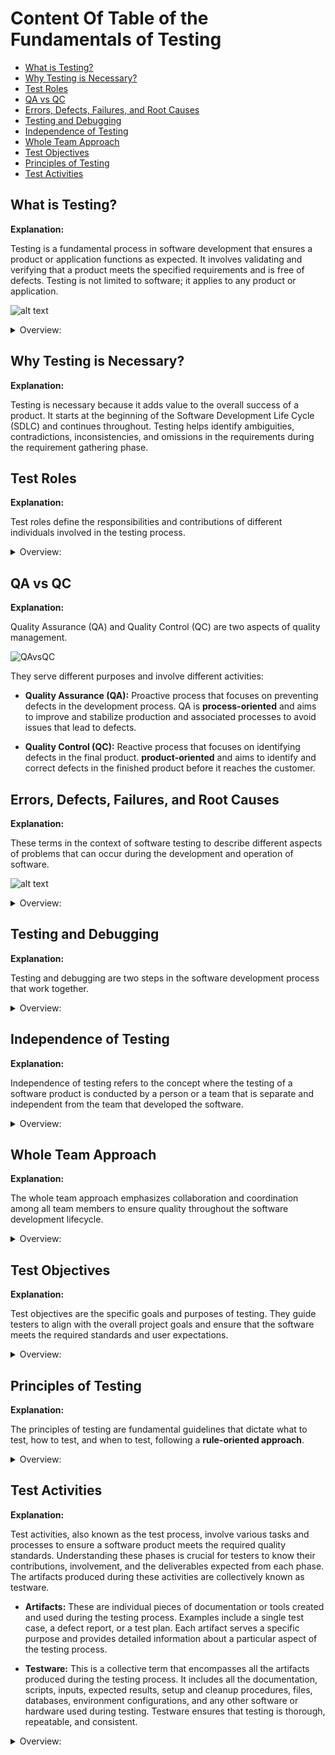 <!-- markdownlint-disable MD033 -->
# Content Of Table of the Fundamentals of Testing

- [What is Testing?](#what-is-testing)
- [Why Testing is Necessary?](#why-testing-is-necessary)
- [Test Roles](#test-roles)
- [QA vs QC](#qa-vs-qc)
- [Errors, Defects, Failures, and Root Causes](#errors-defects-failures-and-root-causes)
- [Testing and Debugging](#testing-and-debugging)
- [Independence of Testing](#independence-of-testing)
- [Whole Team Approach](#whole-team-approach)
- [Test Objectives](#test-objectives)
- [Principles of Testing](#principles-of-testing)
- [Test Activities](#test-activities)

## What is Testing?

**Explanation:**

Testing is a fundamental process in software development that ensures a product or application functions as expected. It involves validating and verifying that a product meets the specified requirements and is free of defects. Testing is not limited to software; it applies to any product or application.

![alt text](./assets/images/whatcanwetest.png)

<details>
    <summary>Overview:</summary>

1. **Historical Context:** Initially, developers were responsible for both development and testing, leading to many defects. It was realized that having a separate testing team could improve quality.

2. **Human Psychology:** Humans are prone to errors and often cannot find all their mistakes. However, they are good at finding mistakes in others' work, justifying the need for independent testers.

3. **Misconceptions:** Testing is not just about writing and executing test cases. It involves reviewing work products, planning, managing, estimating, monitoring, and controlling the testing process.

4. **Product-Oriented Approach:** This approach focuses on the features and quality of the final product. The objective is to ensure that the product meets user needs and expectations.

5. **Process-Oriented Approach:** This approach emphasizes the processes and methodologies used to develop the product. The goal is to ensure efficient and standardized development processes.

6. **User-Oriented Approach:** This approach involves the end-users in the development process. The objective is to ensure that the product is user-friendly and meets actual user needs.

7. **Time-Oriented Approach:** This approach focuses on the speed of development. The goal is to ensure rapid delivery to meet tight deadlines or market demands.

8. **Rules-Oriented Approach:** This approach ensures compliance with specific rules, regulations, and standards. The objective is to ensure that the product and process meet legal and regulatory requirements.

9. **Scenario-Oriented Approach:** This approach tests and validates the product based on practical use cases and user interactions. The goal is to consider how users will interact with the product in various scenarios.

</details>

## Why Testing is Necessary?

**Explanation:**

Testing is necessary because it adds value to the overall success of a product. It starts at the beginning of the Software Development Life Cycle (SDLC) and continues throughout. Testing helps identify ambiguities, contradictions, inconsistencies, and omissions in the requirements during the requirement gathering phase.

## Test Roles

**Explanation:**

Test roles define the responsibilities and contributions of different individuals involved in the testing process.

<details>
    <summary>Overview:</summary>

1. **Test Management:** Responsibility for the test process, and the test team. This role focuses on test planning, monitoring and control, and test completion. Activities include defining goals and objectives, determining the overall approach, timelines, resources, tools, and managing the test process.

2. **Test Engineer:** Responsibility for the Technical aspects of testing. This role focuses on test analysis, design, implementation, and execution. Activities include analyzing the test basis, writing test cases, preparing test data, setting up the environment, executing tests, and reporting defects.

3. **Role Flexibility:** In small organizations, one person can take on both test management and test engineer roles. In other organizations, responsibilities may vary based on project context, skills, and the structure of the company. Different people may take on these roles at different times, and it is possible for one person to handle multiple roles depending on the availability and context.

</details>

## QA vs QC

**Explanation:**

Quality Assurance (QA) and Quality Control (QC) are two aspects of quality management.

![QAvsQC](./images/qavsqc.png)

They serve different purposes and involve different activities:

- **Quality Assurance (QA):** Proactive process that focuses on preventing defects in the development process. QA is **process-oriented** and aims to improve and stabilize production and associated processes to avoid issues that lead to defects.

- **Quality Control (QC):** Reactive process that focuses on identifying defects in the final product. **product-oriented** and aims to identify and correct defects in the finished product before it reaches the customer.

## Errors, Defects, Failures, and Root Causes

**Explanation:**

These terms in the context of software testing to describe different aspects of problems that can occur during the development and operation of software.

![alt text](./assets/images/errors_defects_failures_root_cause.png)

<details>
    <summary>Overview:</summary>

1. **Error:** An error, also known as a mistake, is a human action or decision that produces an incorrect or unexpected result.

2. **Defect:** A defect, also known as a bug, is a flaw in the system. It's the result of an error made by the creators of the app.

3. **Failure:** A failure is the result of defect during execution of the software.

4. **Root Cause:** The root cause is the deepest underlying cause of a defect or a failure.

</details>

## Testing and Debugging

**Explanation:**

Testing and debugging are two steps in the software development process that work together.

<details>
    <summary>Overview:</summary>

1. **Testing:** The process of finding defects. It involves executing the product to identify any issues. Performed by testers to find defects.

2. **Debugging:** The process of analyzing and fixing defects. It involves root cause analysis and correcting the identified issues. Performed by developers to analyze and fix defects.

</details>

## Independence of Testing

**Explanation:**

Independence of testing refers to the concept where the testing of a software product is conducted by a person or a team that is separate and independent from the team that developed the software.

<details>
    <summary>Overview:</summary>

1. **Objectivity:** Independent testing provides an objective view of the software, which helps in identifying defects that might be overlooked by the development team due to familiarity with the code.

2. **Bias Reduction:** Since the testing team is separate from the development team, it reduces the risk of bias and ensures a more thorough and impartial testing process.

3. **Specialized skills:** Independent testers often have specialized skills in testing methodologies and tools, which can contribute to a more effective testing process.

4. **Accountability:** Having a separate testing team holds the development team accountable for the quality of their work, as any defects found can be traced back to the development process.

5. **Degrees of Independence:**

    - **No Independence:** Work products are tested by their author. This means the developer who wrote the code also tests it.
    - **Peer Review:** Work products are tested by the author's peer from the same team. For example, one developer tests another developer's code.
    - **Separate Testing Team:** Testers from outside the author's team but within the same organization perform the testing. This is the most common practice today.
    - **External Testing:** Testers from outside the organization perform the testing. This is often seen in small-scale organizations that outsource testing to third-party organizations.

6. **Benefits and Drawbacks:**

    - **Benefits:**
        - Independent testers are likely to recognize different kinds of failures and defects compared to developers due to their different backgrounds and perspectives.
        - Independent testers can verify, challenge, or disapprove assumptions made by stakeholders during the specification and implementation of the system.

    - **Drawbacks:**
        - Independent testers may be isolated from the development team, leading to a lack of collaboration and understanding.
        - Developers may lose the sense of responsibility for quality if testing is entirely outsourced.
        - Independent testers may be seen as a bottleneck or blamed for delays in release.

7. **Best Practices:**

    - For most projects, it is best to carry out testing with multiple levels of independence. For example, developers can perform component and component integration testing, the test team can perform system and system integration testing, and business representatives can perform acceptance testing. This blended approach leverages the benefits of different degrees of independence while mitigating the drawbacks.

</details>

## Whole Team Approach

**Explanation:**

The whole team approach emphasizes collaboration and coordination among all team members to ensure quality throughout the software development lifecycle.

<details>
    <summary>Overview:</summary>

1. **Collaboration:** Emphasizes the importance of collaboration and coordination among all team members (developers, testers, business representatives). This improves team dynamics, enhances communication, and creates synergy by leveraging various skill sets within the team.

2. **Shared Responsibility for Quality:** Quality is not just the responsibility of the testing team. Every team member, including developers and business representatives, is responsible for ensuring the product's quality.

3. **Collocation:** Team members share the same workspace, whether physical or virtual, to facilitate communication and interaction. This helps in reducing communication gaps and ensures better understanding among team members.

4. **Close Collaboration:** Testers work closely with other team members to ensure desired quality levels are achieved. This includes collaborating with business representatives to create suitable acceptance tests and working with developers to agree on test strategies and automation approaches.

5. **Knowledge Transfer:** Testers transfer testing knowledge to other team members, influencing the development of the product. They act as quality coaches, educating others about testing and quality practices.

6. **Limitations:** While the whole team approach has many benefits, it may not always be appropriate. In safety-critical situations, a high level of test independence may be needed to ensure unbiased testing.

</details>

## Test Objectives

**Explanation:**

Test objectives are the specific goals and purposes of testing. They guide testers to align with the overall project goals and ensure that the software meets the required standards and user expectations.

<details>
    <summary>Overview:</summary>

1. **Evaluating Work Products:**
    - **Description:** Review requirements, user stories, design documents, and code to identify defects early in the development process.
    - **Purpose:** Catch defects early to reduce the cost and effort of fixing them later.

2. **Triggering Failures and Finding Defects:**
    - **Description:** Execute tests to intentionally trigger failures in the system under test.
    - **Purpose:** Identify defects that need to be fixed to improve software quality.

3. **Ensuring Required Coverage:**
    - **Description:** Achieve a certain level of coverage, which could be in terms of requirements, risk, functionality, or code.
    - **Purpose:** Ensure that all critical areas of the software are tested and validated.

4. **Reducing Risk of Inadequate Software Quality:**
    - **Description:** Conduct thorough testing to prevent major failures in the production environment.
    - **Purpose:** Minimize the risk of software defects affecting end-users.

5. **Verifying Requirements Fulfillment:**
    - **Description:** Confirm that the software meets the specified requirements and user needs.
    - **Purpose:** Ensure that the software delivers the expected functionality and performance.

6. **Regulatory Compliance:**
    - **Description:** Ensure that the software complies with regulatory requirements specific to the domain (healthcare, finance, automotive).
    - **Purpose:** Avoid legal and compliance issues by meeting industry standards and regulations.

7. **Providing Information to Stakeholders:**
    - **Description:** Communicate test results, progress, and any identified issues to stakeholders.
    - **Purpose:** Keep stakeholders informed to facilitate decision-making and project management.

8. **Building Confidence in Product Quality:**
    - **Description:** Conduct comprehensive testing to ensure the software meets quality standards.
    - **Purpose:** Increase confidence among stakeholders and users in the reliability and performance of the software.

9. **Validating Completeness and Functionality:**
    - **Description:** Ensure that the software is complete and functions correctly as intended.
    - **Purpose:** Verify that all features and functionalities are implemented and working as expected.

10. **Supporting Decision Making:**
    - **Description:** Provide detailed information about the software's quality and readiness for release.
    - **Purpose:** Help stakeholders make informed decisions about the release and deployment of the software.

11. **Improving Development Process:**
    - **Description:** Identify areas for improvement in the development and testing processes.
    - **Purpose:** Enhance overall software quality by refining processes and practices based on testing feedback.

12. **Ensuring User Satisfaction:**
    - **Description:** Validate that the software meets user expectations and provides a positive user experience.
    - **Purpose:** Ensure that the end-users are satisfied with the software's functionality and usability.

13. **Detecting Security Vulnerabilities:**
    - **Description:** Identify and address security vulnerabilities in the software.
    - **Purpose:** Protect the software from potential security threats and breaches.

14. **Performance Validation:**
    - **Description:** Test the software's performance under various conditions and loads.
    - **Purpose:** Ensure that the software performs efficiently and effectively under expected usage scenarios.

15. **Compatibility Testing:**
    - **Description:** Verify that the software works correctly across different devices, browsers, and operating systems.
    - **Purpose:** Ensure that the software is compatible with various environments and platforms.

</details>

## Principles of Testing

**Explanation:**

The principles of testing are fundamental guidelines that dictate what to test, how to test, and when to test, following a **rule-oriented approach**.

<details>
    <summary>Overview:</summary>

1. **Testing shows presence of defects:** Testing can show that defects are present, but cannot prove that there are no defects. Testing reduces the probability of undiscovered defects remaining in the software but, even if no defects are found, it is not a proof of correctness.

2. **Exhaustive testing is impossible:** It's not possible to test all combinations of inputs, scenarios, and paths in the software. Instead, risk analysis, priorities, and techniques like boundary value analysis and equivalence partitioning are used to focus the testing effort.

3. **Early testing:** To find defects early, testing activities should start as early as possible in the software development lifecycle and should be focused on defined objectives.

    ![alt text](./assets/images/earlyTesting.png)

4. **Defect clustering:** A small number of modules usually contain most of the defects discovered during pre-release testing, or are responsible for most of the operational failures. This is also known as the **Pareto principle**, or the 80-20 rule, which states that approximately 80% of the issues occur due to 20% of the modules.

5. **Pesticide paradox:** If the same tests are repeated over and over again, eventually they will no longer find new bugs. This is also known as **test wear out**. To overcome this, the test cases need to be regularly reviewed and revised, and new and different tests need to be written to exercise different parts of the software or system.

6. **Testing is context dependent:** Testing is done differently in different contexts. For example, Android application software is tested differently from an e-commerce site. The approach and techniques used should be appropriate for the specific context of the software being tested."

7. **Absence-of-errors fallacy:** If the system does not fulfill the users' needs and expectations, finding and fixing defects does not necessarily improve the system. A system that is 100% bug-free is not necessarily useful to the user. The ultimate goal of testing is to ensure that the software meets the requirements and provides value to the users.

</details>

## Test Activities

**Explanation:**

Test activities, also known as the test process, involve various tasks and processes to ensure a software product meets the required quality standards. Understanding these phases is crucial for testers to know their contributions, involvement, and the deliverables expected from each phase. The artifacts produced during these activities are collectively known as testware.

- **Artifacts:** These are individual pieces of documentation or tools created and used during the testing process. Examples include a single test case, a defect report, or a test plan. Each artifact serves a specific purpose and provides detailed information about a particular aspect of the testing process.

- **Testware:** This is a collective term that encompasses all the artifacts produced during the testing process. It includes all the documentation, scripts, inputs, expected results, setup and cleanup procedures, files, databases, environment configurations, and any other software or hardware used during testing. Testware ensures that testing is thorough, repeatable, and consistent.

<details>
    <summary>Overview:</summary>

1. **Test Planning:** The phase where the testing lifecycle begins. This involves defining the test objectives. Depending on the context.

    - **Activities:**

        - Define goals and objectives of testing.
        - Determine the overall approach, timelines, resources, and tools.
        - Define entry and exit criteria.
        - Plan for monitoring and control.

    - **Deliverables (Artifacts):**

        - Test Plan
        - Test Schedule
        - Risk Register
        - Entry and Exit Criteria

2. **Test Monitoring and Control:** This involves the ongoing checking of all test activities and the comparison of actual progress against the plan.

    - **Activities:**

        - Monitor test progress.
        - Compare actual progress against the plan.
        - Document control directives(guidelines, policies, or instructions).
        - Update risk information.

    - **Deliverables (Artifacts):**

        - Test Progress Report
        - Control Directives
        - Updated Risk Information

3. **Test Analysis:** Analyzing the test basis to derive test cases.

    - **Activities:**

        - Identify testable features.
        - Define and prioritize test conditions (test scenarios).
        - Evaluate test basis and test objects to identify defects.
        - Use test techniques to identify test conditions.

    - **Deliverables (Artifacts):**

        - Prioritized Test Conditions
        - Defect Report regarding defects in the test basis

4. **Test Design:** It's involves test cases identifying other test artifacts.

    - **Activities:**

        - Write test cases and testware (test data, configurations).
        - Identify coverage items.
        - Define test data requirements, environment, and tools.

    - **Deliverables (Artifacts):**

        - Prioritized Test Cases
        - Test Charters
        - Test Data Requirements
        - Test Environment Requirements

5. **Test Implementation:** Preparing for test execution.

    - **Activities:**

        - Define test procedures(step-by-step instructions) and automation scripts.
        - Create test suites (collection of test cases).
        - Prioritize test procedures.
        - Set up and verify the test environment.

    - **Deliverables (Artifacts):**

        - Test Procedures.
        - Automated Test Scripts.
        - Test Suites.
        - Test Data.
        - Execution Schedule.
        - Environment Elements (stubs, drivers, simulators, service virtualization).

6. **Test Execution:** Executing the test cases.

    - **Activities:**

        - Execute test cases and compare actual vs. expected results.
        - Report defects and track them for closure.
        - Perform retesting and regression testing.
        - Debugging and root cause analysis.

    - **Deliverables (Artifacts):**

        - Test Logs.
        - Defect Reports.

7. **Test Completion:** Test completion is the last step in the software testing life cycle, where we finalize all testing activities and document the results.

    - **Activities:**

        - Evaluate exit criteria.
        - Hand over the product to the business.
        - Document and archive test artifacts.
        - Gather lessons learned.
        - Prepare and share the test summary report.

    - **Deliverables (Artifacts):**

        - Test Completion Report
        - Action Items for Improvement
        - Documented Lessons Learned
        - Change Requests

</details>
